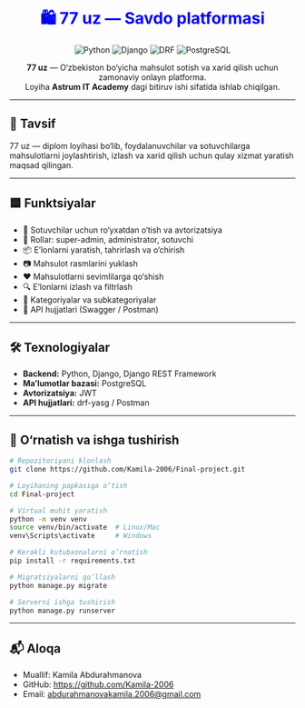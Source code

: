 
<h1 align="center" style="color:blue;">
  🛍️ 77 uz — Savdo platformasi
</h1>

<p align="center">
  <img src="https://img.shields.io/badge/Python-3.12-blue" alt="Python">
  <img src="https://img.shields.io/badge/Django-5.2-blue" alt="Django">
  <img src="https://img.shields.io/badge/DRF-3.16-blue" alt="DRF">
  <img src="https://img.shields.io/badge/PostgreSQL-15-blue" alt="PostgreSQL">
</p>

<p align="center">
  <b>77 uz</b> — O‘zbekiston bo‘yicha mahsulot sotish va xarid qilish uchun zamonaviy onlayn platforma.<br>
  Loyiha <b>Astrum IT Academy</b> dagi bitiruv ishi sifatida ishlab chiqilgan.
</p>

---

## 📘 Tavsif
77 uz — diplom loyihasi bo‘lib, foydalanuvchilar va sotuvchilarga mahsulotlarni joylashtirish, izlash va xarid qilish uchun qulay xizmat yaratish maqsad qilingan.

---

## 🟦 Funktsiyalar
- 👤 Sotuvchilar uchun ro‘yxatdan o‘tish va avtorizatsiya
- 👑 Rollar: super-admin, administrator, sotuvchi
- 📦 E’lonlarni yaratish, tahrirlash va o‘chirish
- 📷 Mahsulot rasmlarini yuklash
- ❤️ Mahsulotlarni sevimlilarga qo‘shish
- 🔍 E’lonlarni izlash va filtrlash
- 📂 Kategoriyalar va subkategoriyalar
- 📜 API hujjatlari (Swagger / Postman)

---

## 🛠️ Texnologiyalar
- **Backend:** Python, Django, Django REST Framework
- **Ma’lumotlar bazasi:** PostgreSQL
- **Avtorizatsiya:** JWT
- **API hujjatlari:** drf-yasg / Postman

---

## 🚀 O‘rnatish va ishga tushirish
```bash
# Repozitoriyani klonlash
git clone https://github.com/Kamila-2006/Final-project.git

# Loyihaning papkasiga o‘tish
cd Final-project

# Virtual muhit yaratish
python -m venv venv
source venv/bin/activate  # Linux/Mac
venv\Scripts\activate     # Windows

# Kerakli kutubxonalarni o‘rnatish
pip install -r requirements.txt

# Migratsiyalarni qo‘llash
python manage.py migrate

# Serverni ishga tushirish
python manage.py runserver

```

---

## 📬 Aloqa
- Muallif: Kamila Abdurahmanova
- GitHub: https://github.com/Kamila-2006
- Email: abdurahmanovakamila.2006@gmail.com
